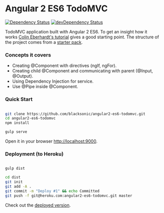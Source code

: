 # Angular 2 ES6 TodoMVC 
[![Dependency Status](https://david-dm.org/blacksonic/angular2-es6-todomvc.svg)](https://david-dm.org/blacksonic/angular2-es6-todomvc)
[![devDependency Status](https://david-dm.org/blacksonic/angular2-es6-todomvc/dev-status.svg)](https://david-dm.org/blacksonic/angular2-es6-todomvc#info=devDependencies)

TodoMVC application built with Angular 2 ES6.
To get an insight how it works [Colin Eberhardt's tutorial](http://blog.scottlogic.com/2015/12/07/angular-2.html) gives a good starting point.
The structure of the project comes from a [starter pack](https://github.com/blacksonic/angular2-es6-starter).

### Concepts it covers

- Creating @Component with directives (ngIf, ngFor).
- Creating child @Component and communicating with parent (@Input, @Output).
- Using Dependency Injection for service.
- Use @Pipe inside @Component.

### Quick Start

```bash

git clone https://github.com/blacksonic/angular2-es6-todomvc.git
cd angular2-es6-todomvc
npm install

gulp serve

```

Open it in your browser [http://localhost:9000](http://localhost:9000).

### Deployment (to Heroku)

```bash

gulp dist

cd dist
git init
git add -A .
git commit -m "Deploy #1" && echo Committed
git push -f git@heroku.com:angular2-es6-todomvc.git master

```

Check out the [deployed version](https://angular2-es6-todomvc.herokuapp.com/).